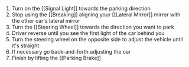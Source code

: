 1. Turn on the [[Signal Light]] towards the parking direction
2. Stop using the [[Breaking]] aligning your [[Lateral Mirror]] mirror with the other car's lateral mirror
3. Turn the [[Steering Wheel]] towards the direction you want to park
4. Driver reverse until you see the first light of the car behind you
5. Turn the steering wheel on the opposite side to adjust the vehicle until it's straight
6. If necessary go back-and-forth adjusting the car
7. Finish by lifting the [[Parking Brake]]